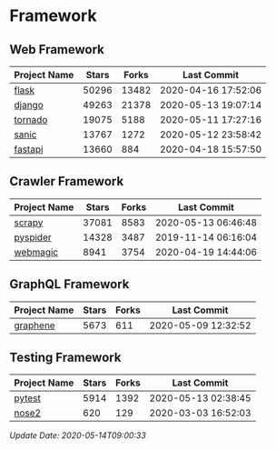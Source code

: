 # Framework

## Web Framework

| Project Name | Stars | Forks | Last Commit |
| ------------ | ----- | ----- | ----------- |
| [flask](https://github.com/pallets/flask) | 50296 | 13482 | 2020-04-16 17:52:06 |
| [django](https://github.com/django/django) | 49263 | 21378 | 2020-05-13 19:07:14 |
| [tornado](https://github.com/tornadoweb/tornado) | 19075 | 5188 | 2020-05-11 17:27:16 |
| [sanic](https://github.com/huge-success/sanic) | 13767 | 1272 | 2020-05-12 23:58:42 |
| [fastapi](https://github.com/tiangolo/fastapi) | 13660 | 884 | 2020-04-18 15:57:50 |

## Crawler Framework

| Project Name | Stars | Forks | Last Commit |
| ------------ | ----- | ----- | ----------- |
| [scrapy](https://github.com/scrapy/scrapy) | 37081 | 8583 | 2020-05-13 06:46:48 |
| [pyspider](https://github.com/binux/pyspider) | 14328 | 3487 | 2019-11-14 06:16:04 |
| [webmagic](https://github.com/code4craft/webmagic) | 8941 | 3754 | 2020-04-19 14:44:06 |

## GraphQL Framework

| Project Name | Stars | Forks | Last Commit |
| ------------ | ----- | ----- | ----------- |
| [graphene](https://github.com/graphql-python/graphene) | 5673 | 611 | 2020-05-09 12:32:52 |

## Testing Framework

| Project Name | Stars | Forks | Last Commit |
| ------------ | ----- | ----- | ----------- |
| [pytest](https://github.com/pytest-dev/pytest) | 5914 | 1392 | 2020-05-13 02:38:45 |
| [nose2](https://github.com/nose-devs/nose2) | 620 | 129 | 2020-03-03 16:52:03 |

*Update Date: 2020-05-14T09:00:33*